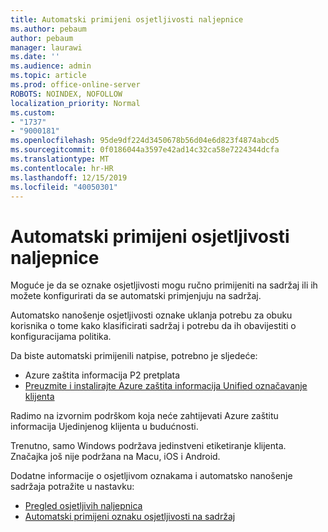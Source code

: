 ```yaml
---
title: Automatski primijeni osjetljivosti naljepnice
ms.author: pebaum
author: pebaum
manager: laurawi
ms.date: ''
ms.audience: admin
ms.topic: article
ms.prod: office-online-server
ROBOTS: NOINDEX, NOFOLLOW
localization_priority: Normal
ms.custom:
- "1737"
- "9000181"
ms.openlocfilehash: 95de9df224d3450678b56d04e6d823f4874abcd5
ms.sourcegitcommit: 0f0186044a3597e42ad14c32ca58e7224344dcfa
ms.translationtype: MT
ms.contentlocale: hr-HR
ms.lasthandoff: 12/15/2019
ms.locfileid: "40050301"
---
```

# <a name="auto-apply-sensitivity-labels"></a>Automatski primijeni osjetljivosti naljepnice

Moguće je da se oznake osjetljivosti mogu ručno primijeniti na sadržaj ili ih možete konfigurirati da se automatski primjenjuju na sadržaj.

Automatsko nanošenje osjetljivosti oznake uklanja potrebu za obuku korisnika o tome kako klasificirati sadržaj i potrebu da ih obavijestiti o konfiguracijama politika.

Da biste automatski primijenili natpise, potrebno je sljedeće:

- Azure zaštita informacija P2 pretplata
- [Preuzmite i instalirajte Azure zaštita informacija Unified označavanje klijenta](https://docs.microsoft.com/azure/information-protection/rms-client/install-unifiedlabelingclient-app)

Radimo na izvornim podrškom koja neće zahtijevati Azure zaštitu informacija Ujedinjenog klijenta u budućnosti.

Trenutno, samo Windows podržava jedinstveni etiketiranje klijenta.  Značajka još nije podržana na Macu, iOS i Android.

Dodatne informacije o osjetljivom oznakama i automatsko nanošenje sadržaja potražite u nastavku:

- [Pregled osjetljivih naljepnica](https://docs.microsoft.com/office365/securitycompliance/sensitivity-labels)
- [Automatski primijeni oznaku osjetljivosti na sadržaj](https://docs.microsoft.com/office365/securitycompliance/apply_sensitivity_label_automatically)